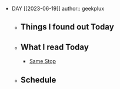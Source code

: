 - DAY [[2023-06-19]]
  author:: geekplux
	- ## Things I found out Today
	- ## What I read Today
		- [Same Stop](https://www.engineersneedart.com/blog/samestop/samestop.html)
	- ## Schedule